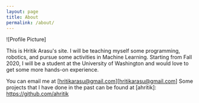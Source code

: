 ```yaml
---
layout: page
title: About
permalink: /about/
---
```


![Profile Picture]

This is Hritik Arasu's site. I will be teaching myself some programming, robotics, and pursue some activities in Machine Learning. Starting from Fall 2020, I will be a student at the University of Washington and would love to get some more hands-on experience.

You can email me at [hritikarasu@gmail.com][hritikarasu@gmail.com]
Some projects that I have done in the past can be found at [ahritik]: https://github.com/ahritik
